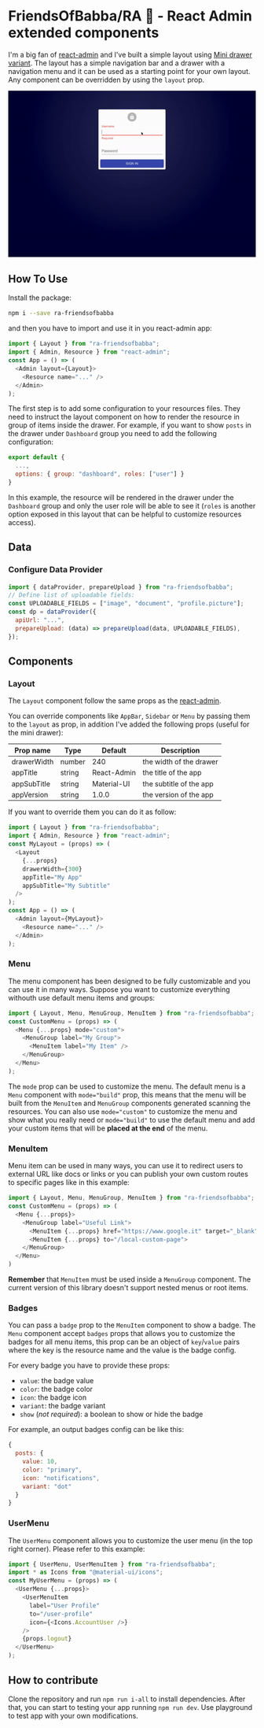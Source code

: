# FriendsOfBabba/RA 🥧 - React Admin extended components

I'm a big fan of [react-admin](https://github.com/marmelab/react-admin) and
I've built a simple layout using [Mini drawer variant](https://v4.mui.com/components/drawers/).
The layout has a simple navigation bar and a drawer with a navigation menu and
it can be used as a starting point for your own layout. Any component can be
overridden by using the `layout` prop.

![React-Admin Mini Drawer](docs/demo.gif)

## How To Use

Install the package:

```sh
npm i --save ra-friendsofbabba
```

and then you have to import and use it in you react-admin app:

```js
import { Layout } from "ra-friendsofbabba";
import { Admin, Resource } from "react-admin";
const App = () => (
  <Admin layout={Layout}>
    <Resource name="..." />
  </Admin>
);
```

The first step is to add some configuration to your resources files. They need
to instruct the layout component on how to render the resource in group of items
inside the drawer. For example, if you want to show `posts` in the drawer under
`Dashboard` group you need to add the following configuration:

```js
export default {
  ...,
  options: { group: "dashboard", roles: ["user"] }
}
```

In this example, the resource will be rendered in the drawer under the `Dashboard`
group and only the user role will be able to see it (`roles` is another option
exposed in this layout that can be helpful to customize resources access).

## Data

### Configure Data Provider

```js
import { dataProvider, prepareUpload } from "ra-friendsofbabba";
// Define list of uploadable fields:
const UPLOADABLE_FIELDS = ["image", "document", "profile.picture"];
const dp = dataProvider({
  apiUrl: "...",
  prepareUpload: (data) => prepareUpload(data, UPLOADABLE_FIELDS),
});
```

## Components

### Layout

The `Layout` component follow the same props as the
[react-admin](https://marmelab.com/react-admin/Theming.html#using-a-custom-layout).

You can override components like `AppBar`, `Sidebar` or `Menu` by passing them to
the `layout` as prop, in addition I've added the following props (useful for
the mini drawer):

| Prop name   | Type   | Default     | Description             |
| ----------- | ------ | ----------- | ----------------------- |
| drawerWidth | number | 240         | the width of the drawer |
| appTitle    | string | React-Admin | the title of the app    |
| appSubTitle | string | Material-UI | the subtitle of the app |
| appVersion  | string | 1.0.0       | the version of the app  |

If you want to override them you can do it as follow:

```js
import { Layout } from "ra-friendsofbabba";
import { Admin, Resource } from "react-admin";
const MyLayout = (props) => (
  <Layout
    {...props}
    drawerWidth={300}
    appTitle="My App"
    appSubTitle="My Subtitle"
  />
);
const App = () => (
  <Admin layout={MyLayout}>
    <Resource name="..." />
  </Admin>
);
```

### Menu

The menu component has been designed to be fully customizable and you can use it
in many ways. Suppose you want to customize everything withouth use default menu
items and groups:

```js
import { Layout, Menu, MenuGroup, MenuItem } from "ra-friendsofbabba";
const CustomMenu = (props) => (
  <Menu {...props} mode="custom">
    <MenuGroup label="My Group">
      <MenuItem label="My Item" />
    </MenuGroup>
  </Menu>
);
```

The `mode` prop can be used to customize the menu. The default menu is a `Menu`
component with `mode="build"` prop, this means that the menu will be built
from the `MenuItem` and `MenuGroup` components generated scanning the resources.
You can also use `mode="custom"` to customize the menu and show what you really
need or `mode="build"` to use the default menu and add your custom items
that will be **placed at the end** of the menu.

### MenuItem

Menu item can be used in many ways, you can use it to redirect users to external
URL like docs or links or you can publish your own custom routes to specific
pages like in this example:

```js
import { Layout, Menu, MenuGroup, MenuItem } from "ra-friendsofbabba";
const CustomMenu = (props) => (
  <Menu {...props}>
    <MenuGroup label="Useful Link">
      <MenuItem {...props} href="https://www.google.it" target="_blank" />
      <MenuItem {...props} to="/local-custom-page">
    </MenuGroup>
  </Menu>
)
```

**Remember** that `MenuItem` must be used inside a `MenuGroup` component.
The current version of this library doesn't support nested menus or root items.

### Badges

You can pass a `badge` prop to the `MenuItem` component to show a badge. The `Menu` component accept `badges` props that allows you to customize the badges for all menu items, this prop can be an object of `key`/`value` pairs where the key is the resource name and the value is the badge config.

For every badge you have to provide these props:

- `value`: the badge value
- `color`: the badge color
- `icon`: the badge icon
- `variant`: the badge variant
- `show` (_not required_): a boolean to show or hide the badge

For example, an output badges config can be like this:

```js
{
  posts: {
    value: 10,
    color: "primary",
    icon: "notifications",
    variant: "dot"
  }
}
```

### UserMenu

The `UserMenu` component allows you to customize the user menu (in the
top right corner). Please refer to this example:

```js
import { UserMenu, UserMenuItem } from "ra-friendsofbabba";
import * as Icons from "@material-ui/icons";
const MyUserMenu = (props) => (
  <UserMenu {...props}>
    <UserMenuItem
      label="User Profile"
      to="/user-profile"
      icon={<Icons.AccountUser />}
    />
    {props.logout}
  </UserMenu>
);
```

## How to contribute

Clone the repository and run `npm run i-all` to install dependencies.
After that, you can start to testing your app running `npm run dev`.
Use playground to test app with your own modifications.
